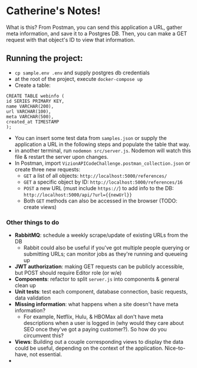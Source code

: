 # Catherine's Notes!

What is this? From Postman, you can send this application a URL, gather meta information, and save it to a Postgres DB. Then, you can make a GET request with that object's ID to view that information.

## Running the project:
- `cp sample.env .env` and supply postgres db credentials
- at the root of the project, execute `docker-compose up`
- Create a table:
```
CREATE TABLE webinfo (
id SERIES PRIMARY KEY,
name VARCHAR(200),
url VARCHAR(100),
meta VARCHAR(500),
created_at TIMESTAMP
);
```
- You can insert some test data from `samples.json` or supply the application a URL in the following steps and populate the table that way.
- in another terminal, run `nodemon src/server.js`. Nodemon will watch this file & restart the server upon changes. 
- In Postman, import `VizionAPICodeChallenge.postman_collection.json` or create three new requests:
  - `GET` a list of all objects: `http://localhost:5000/references/`
  - `GET` a specific object by ID: `http://localhost:5000/references/16`
  - `POST` a new URL (must include `https://`) to add info to the DB: `http://localhost:5000/api/?url={{newUrl}}`
  - Both `GET` methods can also be accessed in the browser (TODO: create views)

### Other things to do
- **RabbitMQ**: schedule a weekly scrape/update of existing URLs from the DB
  - Rabbit could also be useful if you've got multiple people querying or submitting URLs; can monitor jobs as they're running and queueing up
- **JWT authorization**: making GET requests can be publicly accessible, but POST should require Editor role (or w/e)
- **Components**: refactor to split `server.js` into components & general clean up
- **Unit tests**: test each component, database connection, basic requests, data validation
- **Missing information**: what happens when a site doesn't have meta information?
  - For example, Netflix, Hulu, & HBOMax all don't have meta descriptions when a user is logged in (why would they care about SEO once they've got a paying customer?). So how do you circumvent this?
- **Views**: Building out a couple corresponding views to display the data could be useful, depending on the context of the application. Nice-to-have, not essential.
- 
